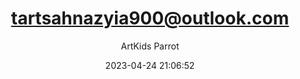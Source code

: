 ---
index: 7463
title: "tartsahnazyia900@outlook.com"
subtitle: ""
author: "ArtKids Parrot"
date: "2023-04-24 21:06:52"
seo:
  description: ""
content: "tartsahnazyia900@outlook.com
ThomasGainY"
status: "published"
comment_status: "closed"
modified: "2023-04-24 21:06:52"
type: "flamingo_contact"
comment_count: 0
tags: []
---